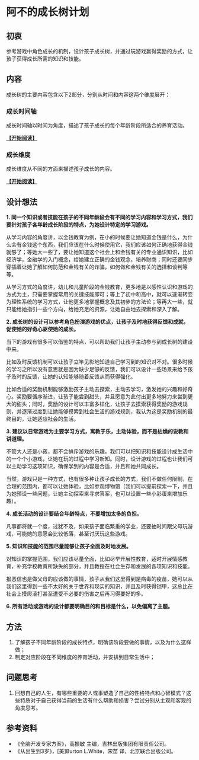 # 阿不的成长树计划

## 初衷

参考游戏中角色成长的机制，设计孩子成长树，并通过玩游戏赢得奖励的方式，让孩子获得成长所需的知识和技能。

## 内容

成长树的主要内容包含以下2部分，分别从时间和内容这两个维度展开：

### 成长时间轴

成长时间轴以时间为角度，描述了孩子成长的每个年龄阶段所适合的养育活动。

[**【开始阅读】**](https://gitee.com/still-waters/growth-tree/blob/master/growth/main.md)

### 成长维度

成长维度从不同的方面来描述孩子成长的内容。

[**【开始阅读】**](https://gitee.com/still-waters/growth-tree/blob/master/aspects/main.md)

## 设计想法

**1. 同一个知识或者技能在孩子的不同年龄段会有不同的学习内容和学习方式，我们要针对孩子各年龄成长阶段的特点，为她设计特定的学习游戏。**

从学习内容的角度讲，以金钱教育为例，在小的时候要让她知道金钱是什么，为什么会有金钱这个东西，我们应该在什么时候使用它，我们应该如何正确地获得金钱就够了；等她大一些了，要让她知道这个社会上和金钱有关的专业通识知识，比如经济学，金融学的入门概念，给她建立正确的金钱观念，培养财商；同时还要同步穿插着让她了解如何防范和金钱有关的诈骗，如何做和金钱有关的选择和谈判等等。

从学习方式的角度讲，幼儿和儿童阶段的金钱教育，更多地是以感性认识和游戏的方式为主，只需要掌握常用的关键技能即可；等上了初中和高中，就可以逐渐转变为理性系统的学习方式，让他更多地掌握概念及其初步的方法论；等再大一些，就只能给她指引一些个方向，给她充足的资源，让她自由地去探索和深入了解。

**2. 成长树的设计可以参考角色扮演游戏的优点，让孩子及时地获得反馈和成就，促使她的好奇心驱使她的成长。**

当下的游戏有很多可以借鉴的特点，可以帮助我们让孩子主动参与到成长树的建设中来。

比如及时反馈机制可以让孩子立竿见影地知道自己学习到的知识对不对。很多时候的学习之所以没有意思就是因为缺少足够的反馈，我们可以设计一些场景来给予孩子及时的反馈，让她的认知能够随着反馈从而获得强化。

比如合适的奖励机制能够激励孩子主动去探索，主动去学习，激发她的兴趣和好奇心。奖励要循序渐进，让孩子能尝到甜头，并且愿意为此付出更多地努力来尝到更大的甜头；同时，奖励的设计可以丰富多样化，让孩子去摸索获得奖励的游戏规则，并逐渐过度到让她能够摸索到社会生活的游戏规则，我认为这是奖励机制的最终目的，让她适应社会的生活。

**3. 建议以日常游戏为主要学习方式，寓教于乐，主动体验，而不是枯燥的说教和讲道理。**

不管大人还是小孩，都不会排斥游戏的乐趣，我们可以把知识和技能设计成生活中的一个个小游戏，让她在玩的过程中学习新知。同时，设计游戏的过程也让我们可以主动学习这项知识，确保学到的内容是合适，并且和她共同成长。

当然，游戏只是一种方式，也有很多种让孩子成长的方式，我们不做任何限制，在合理的范围内，都可以让她体验，比如参观博物馆（我们可以提前探索一下，并且为她预设一些问题，让她主动探索来寻求答案，也可以设置一些小彩蛋来增加乐趣）。

**4. 成长活动的设计要结合年龄特点，不要增加太多的负担。**

凡事都将就一个度，过犹不及，如果孩子面临繁重的学业，还要抽时间跟父母玩游戏，可能她的意愿会比较低落，甚至讨厌玩这些游戏。

**5. 知识和技能的范围尽量能够让孩子全面及时地发展。**

对知识的掌握范围，我们应该尽量全面，比如尽早开展性教育，适时开展情感教育，补充学校教育所缺失的部分，并且教授在社会生存和发展的各项知识和技能。

报恶信也是做父母的应该做的事情，孩子从我们这里得到是病毒的疫苗，她可以从我们这里得到一些不太好的关于世界和现实的知识，并且及时获得铠甲，这总比在社会上摸爬滚打甚至遭受不必要的伤害之后再习得要好的多。

**6. 所有活动或游戏的设计都要明确目的和目标是什么，以免偏离了主题。**

## 方法

1. 了解孩子不同年龄阶段的成长特点，明确该阶段要做的事情，以及为什么这样做；
2. 制定对应阶段在不同维度的养育活动，并安排到日常生活中；

## 问题思考

1. 回想自己的人生，有哪些重要的人或事塑造了自己的性格特点和心智模式？这些特质对于自己获得当前的生活有什么帮助和损害？尝试分别从主观和客观的角度思考。

## 参考资料

* 《全脑开发专家方案》，高振敏 主编，吉林出版集团有限责任公司。
* 《从出生到3岁》，[美]Burton L.White，宋苗 译，北京联合出版公司。
